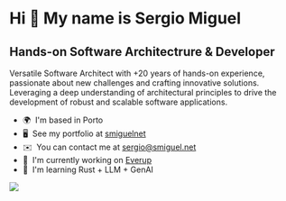Hi 👋 My name is Sergio Miguel
==============================

Hands-on Software Architectrure & Developer
-------------------------------------------

Versatile Software Architect with +20 years of hands-on experience, passionate about new challenges and crafting innovative solutions. Leveraging a deep understanding of architectural principles to drive the development of robust and scalable software applications.

* 🌍  I'm based in Porto
* 🖥️  See my portfolio at [smiguelnet](http://smiguel.net/)
* ✉️  You can contact me at [sergio@smiguel.net](mailto:sergio@smiguel.net)
* 🚀  I'm currently working on [Everup](http://everup.uk)
* 🧠  I'm learning Rust + LLM + GenAI

<a href="https://www.github.com/smiguelnet" target="_blank" rel="noreferrer"><img
src="https://img.shields.io/github/followers/smiguelnet?logo=github&style=for-the-badge&color=0891b2&labelColor=1c1917" /></a>
